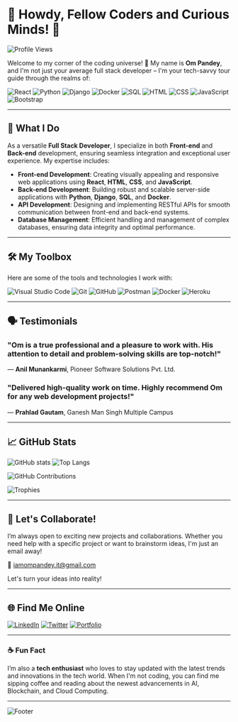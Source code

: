 # 👋 Howdy, Fellow Coders and Curious Minds! 🚀

![Profile Views](https://komarev.com/ghpvc/?username=om-pandey&color=blueviolet)

Welcome to my corner of the coding universe! 🌌 My name is **Om Pandey**, and I'm not just your average full stack developer – I'm your tech-savvy tour guide through the realms of:

![React](https://img.shields.io/badge/React-61DAFB?style=flat&logo=react&logoColor=white) ![Python](https://img.shields.io/badge/Python-3776AB?style=flat&logo=python&logoColor=white) ![Django](https://img.shields.io/badge/Django-092E20?style=flat&logo=django&logoColor=white) ![Docker](https://img.shields.io/badge/Docker-2496ED?style=flat&logo=docker&logoColor=white) ![SQL](https://img.shields.io/badge/SQL-336791?style=flat&logo=postgresql&logoColor=white) ![HTML](https://img.shields.io/badge/HTML-E34F26?style=flat&logo=html5&logoColor=white) ![CSS](https://img.shields.io/badge/CSS-1572B6?style=flat&logo=css3&logoColor=white) ![JavaScript](https://img.shields.io/badge/JavaScript-F7DF1E?style=flat&logo=javascript&logoColor=black) ![Bootstrap](https://img.shields.io/badge/Bootstrap-7952B3?style=flat&logo=bootstrap&logoColor=white)

---

## 🚀 What I Do

As a versatile **Full Stack Developer**, I specialize in both **Front-end** and **Back-end** development, ensuring seamless integration and exceptional user experience. My expertise includes:

- **Front-end Development**: Creating visually appealing and responsive web applications using **React**, **HTML**, **CSS**, and **JavaScript**.
- **Back-end Development**: Building robust and scalable server-side applications with **Python**, **Django**, **SQL**, and **Docker**.
- **API Development**: Designing and implementing RESTful APIs for smooth communication between front-end and back-end systems.
- **Database Management**: Efficient handling and management of complex databases, ensuring data integrity and optimal performance.

---

## 🛠️ My Toolbox

Here are some of the tools and technologies I work with:

![Visual Studio Code](https://img.shields.io/badge/VS%20Code-007ACC?style=flat&logo=visual-studio-code&logoColor=white) ![Git](https://img.shields.io/badge/Git-F05032?style=flat&logo=git&logoColor=white) ![GitHub](https://img.shields.io/badge/GitHub-181717?style=flat&logo=github&logoColor=white) ![Postman](https://img.shields.io/badge/Postman-FF6C37?style=flat&logo=postman&logoColor=white) ![Docker](https://img.shields.io/badge/Docker-2496ED?style=flat&logo=docker&logoColor=white) ![Heroku](https://img.shields.io/badge/Heroku-430098?style=flat&logo=heroku&logoColor=white) 

---

## 🗣️ Testimonials

### "Om is a true professional and a pleasure to work with. His attention to detail and problem-solving skills are top-notch!" 
— **Anil Munankarmi**, Pioneer Software Solutions Pvt. Ltd.

### "Delivered high-quality work on time. Highly recommend Om for any web development projects!"
— **Prahlad Gautam**, Ganesh Man Singh Multiple Campus

---

## 📈 GitHub Stats

![GitHub stats](https://github-readme-stats.vercel.app/api?username=om-pandey&show_icons=true&theme=radical)
![Top Langs](https://github-readme-stats.vercel.app/api/top-langs/?username=om-pandey&layout=compact&theme=radical)

![GitHub Contributions](https://github-readme-activity-graph.vercel.app/graph?username=om-pandey&theme=radical)


![Trophies](https://github-profile-trophy.vercel.app/?username=om-pandey&theme=radical&column=7)

---

## 💬 Let's Collaborate!

I’m always open to exciting new projects and collaborations. Whether you need help with a specific project or want to brainstorm ideas, I'm just an email away!

📧 [iamompandey.it@gmail.com](mailto:iamompandey.it@gmail.com)

Let's turn your ideas into reality!

---

## 🌐 Find Me Online

[![LinkedIn](https://img.shields.io/badge/LinkedIn-0A66C2?style=flat&logo=linkedin&logoColor=white)](https://www.linkedin.com/in/om-pandey-647844305/) 
[![Twitter](https://img.shields.io/badge/Twitter-1DA1F2?style=flat&logo=twitter&logoColor=white)](https://x.com/omeydev) 
[![Portfolio](https://img.shields.io/badge/Portfolio-242424?style=flat&logo=web&logoColor=white)](https://www.omkumarpandey.com.np/)

---

### ☕ Fun Fact

I’m also a **tech enthusiast** who loves to stay updated with the latest trends and innovations in the tech world. When I'm not coding, you can find me sipping coffee and reading about the newest advancements in AI, Blockchain, and Cloud Computing.

---

![Footer](https://img.shields.io/badge/Happy%20Coding-💻%20Enjoy%20the%20Journey!-green)
